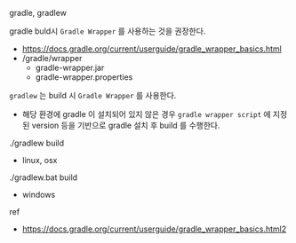 gradle, gradlew

gradle buld시 `Gradle Wrapper` 를 사용하는 것을 권장한다.
- https://docs.gradle.org/current/userguide/gradle_wrapper_basics.html
- /gradle/wrapper
  - gradle-wrapper.jar
  - gradle-wrapper.properties

`gradlew` 는 build 시 `Gradle Wrapper` 를 사용한다.
- 해당 환경에 gradle 이 설치되어 있지 않은 경우 `gradle wrapper script` 에 지정된 version 등을 기반으로 gradle 설치 후 build 를 수행한다.

./gradlew build
- linux, osx

./gradlew.bat build
- windows


ref
- https://docs.gradle.org/current/userguide/gradle_wrapper_basics.html2